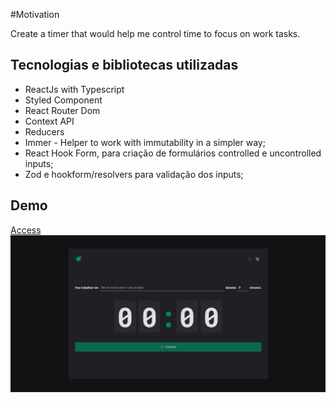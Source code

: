 #Motivation

Create a timer that would help me control time to focus on work tasks.


## Tecnologias e bibliotecas utilizadas 

- ReactJs with Typescript
- Styled Component
- React Router Dom
- Context API
- Reducers
- Immer - Helper to work with immutability in a simpler way;
- React Hook Form, para criação de formulários controlled e uncontrolled inputs;
- Zod e hookform/resolvers para validação dos inputs;

## Demo
[Access](http://url/to/img.png](https://ageurdo.github.io/timmer-to-do/))
![Click to view demo](src/assets/app.png)
